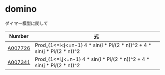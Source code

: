 # domino

ダイマー模型に関して

| Number | 式 | 
| ----- | ----- | 
| [A007726](https://oeis.org/A007726) | Prod_{1<=i<j<=n-1} 4 * sin(i * Pi/(2 * n))^2 + 4 * sin(j * Pi/(2 * n))^2 | 
| [A007341](https://oeis.org/A007341) | Prod_{1<=i,j<=n-1} 4 * sin(i * Pi/(2 * n))^2 + 4 * sin(j * Pi/(2 * n))^2 | 